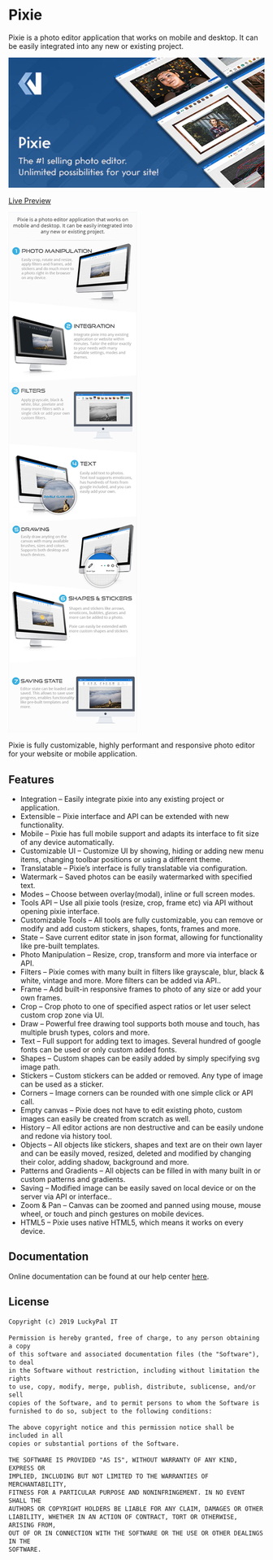 # Pixie
Pixie is a photo editor application that works on mobile and desktop. It can be easily integrated into any new or existing project.

<img src="logo.webp">

[Live Preview](https://pixie.vebto.com/)

<img src="screenshots/description.jpg">

Pixie is fully customizable, highly performant and responsive photo editor for your website or mobile application.

## Features
- Integration – Easily integrate pixie into any existing project or application.
- Extensible – Pixie interface and API can be extended with new functionality.
- Mobile – Pixie has full mobile support and adapts its interface to fit size of any device automatically.
- Customizable UI – Customize UI by showing, hiding or adding new menu items, changing toolbar positions or using a different theme.
- Translatable – Pixie’s interface is fully translatable via configuration.
- Watermark – Saved photos can be easily watermarked with specified text.
- Modes – Choose between overlay(modal), inline or full screen modes.
- Tools API – Use all pixie tools (resize, crop, frame etc) via API without opening pixie interface.
- Customizable Tools – All tools are fully customizable, you can remove or modify and add custom stickers, shapes, fonts, frames and more.
- State – Save current editor state in json format, allowing for functionality like pre-built templates.
- Photo Manipulation – Resize, crop, transform and more via interface or API.
- Filters – Pixie comes with many built in filters like grayscale, blur, black & white, vintage and more. More filters can be added via API..
- Frame – Add built-in responsive frames to photo of any size or add your own frames.
- Crop – Crop photo to one of specified aspect ratios or let user select custom crop zone via UI.
- Draw – Powerful free drawing tool supports both mouse and touch, has multiple brush types, colors and more.
- Text – Full support for adding text to images. Several hundred of google fonts can be used or only custom added fonts.
- Shapes – Custom shapes can be easily added by simply specifying svg image path.
- Stickers – Custom stickers can be added or removed. Any type of image can be used as a sticker.
- Corners – Image corners can be rounded with one simple click or API call.
- Empty canvas – Pixie does not have to edit existing photo, custom images can easily be created from scratch as well.
- History – All editor actions are non destructive and can be easily undone and redone via history tool.
- Objects – All objects like stickers, shapes and text are on their own layer and can be easily moved, resized, deleted and modified by changing their color, adding shadow, background and more.
- Patterns and Gradients – All objects can be filled in with many built in or custom patterns and gradients.
- Saving – Modified image can be easily saved on local device or on the server via API or interface..
- Zoom & Pan – Canvas can be zoomed and panned using mouse, mouse wheel, or touch and pinch gestures on mobile devices.
- HTML5 – Pixie uses native HTML5, which means it works on every device.

## Documentation
Online documentation can be found at our help center [here](https://support.vebto.com/help-center/articles/10/13/50/getting-started).

## License

```
Copyright (c) 2019 LuckyPal IT

Permission is hereby granted, free of charge, to any person obtaining a copy
of this software and associated documentation files (the "Software"), to deal
in the Software without restriction, including without limitation the rights
to use, copy, modify, merge, publish, distribute, sublicense, and/or sell
copies of the Software, and to permit persons to whom the Software is
furnished to do so, subject to the following conditions:

The above copyright notice and this permission notice shall be included in all
copies or substantial portions of the Software.

THE SOFTWARE IS PROVIDED "AS IS", WITHOUT WARRANTY OF ANY KIND, EXPRESS OR
IMPLIED, INCLUDING BUT NOT LIMITED TO THE WARRANTIES OF MERCHANTABILITY,
FITNESS FOR A PARTICULAR PURPOSE AND NONINFRINGEMENT. IN NO EVENT SHALL THE
AUTHORS OR COPYRIGHT HOLDERS BE LIABLE FOR ANY CLAIM, DAMAGES OR OTHER
LIABILITY, WHETHER IN AN ACTION OF CONTRACT, TORT OR OTHERWISE, ARISING FROM,
OUT OF OR IN CONNECTION WITH THE SOFTWARE OR THE USE OR OTHER DEALINGS IN THE
SOFTWARE.
```
